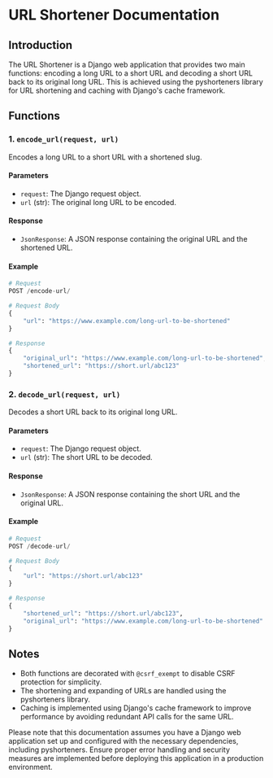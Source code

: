 # URL Shortener Documentation

## Introduction

The URL Shortener is a Django web application that provides two main functions: encoding a long URL to a short URL and decoding a short URL back to its original long URL. This is achieved using the pyshorteners library for URL shortening and caching with Django's cache framework.

## Functions

### 1. `encode_url(request, url)`

Encodes a long URL to a short URL with a shortened slug.

#### Parameters
- `request`: The Django request object.
- `url` (str): The original long URL to be encoded.

#### Response
- `JsonResponse`: A JSON response containing the original URL and the shortened URL.

#### Example
```python
# Request
POST /encode-url/

# Request Body
{
    "url": "https://www.example.com/long-url-to-be-shortened"
}

# Response
{
    "original_url": "https://www.example.com/long-url-to-be-shortened",
    "shortened_url": "https://short.url/abc123"
}
```

### 2. `decode_url(request, url)`

Decodes a short URL back to its original long URL.

#### Parameters
- `request`: The Django request object.
- `url` (str): The short URL to be decoded.

#### Response
- `JsonResponse`: A JSON response containing the short URL and the original URL.

#### Example
```python
# Request
POST /decode-url/

# Request Body
{
    "url": "https://short.url/abc123"
}

# Response
{
    "shortened_url": "https://short.url/abc123",
    "original_url": "https://www.example.com/long-url-to-be-shortened"
}
```

## Notes

- Both functions are decorated with `@csrf_exempt` to disable CSRF protection for simplicity.
- The shortening and expanding of URLs are handled using the pyshorteners library.
- Caching is implemented using Django's cache framework to improve performance by avoiding redundant API calls for the same URL.

Please note that this documentation assumes you have a Django web application set up and configured with the necessary dependencies, including pyshorteners. Ensure proper error handling and security measures are implemented before deploying this application in a production environment.
